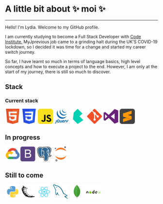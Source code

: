 # A little bit about ✨ moi ✨
---
Hello! I'm Lydia. Welcome to my GitHub profile.

I am currently studying to become a Full Stack Developer with [Code Institute.](https://codeinstitute.net/) MyJprevious job came to a grinding halt during the UK'S COVID-19 lockdown, so I decided it was time for a change and started my career switch journey. 

So far, I have learnt so much in terms of language basics, high level concepts and how to execute a project to the end. However, I am only at the start of my journey, there is still so much to discover.

## Stack
### Current stack
<img src="https://github.com/edent/SuperTinyIcons/blob/master/images/svg/html5.svg" width="50"> <img src="https://github.com/edent/SuperTinyIcons/blob/master/images/svg/css3.svg" width="50">
<img src="https://github.com/edent/SuperTinyIcons/blob/master/images/svg/javascript.svg" width="50">
<img src="https://github.com/devicons/devicon/blob/master/icons/jquery/jquery-plain-wordmark.svg" width="50">
<img src="https://github.com/devicons/devicon/blob/master/icons/bulma/bulma-plain.svg" width="50">
<img src="https://github.com/devicons/devicon/blob/master/icons/git/git-original.svg" width="50">
<img src="https://github.com/devicons/devicon/blob/master/icons/visualstudio/visualstudio-plain.svg" width="50">
<img src="https://github.com/edent/SuperTinyIcons/blob/master/images/svg/sublimetext.svg" width="50">

## In progress
<img src="https://github.com/devicons/devicon/blob/master/icons/googlecloud/googlecloud-original.svg" width="50"><img src="https://github.com/devicons/devicon/blob/master/icons/bootstrap/bootstrap-plain.svg" width="50">
<img src="https://github.com/devicons/devicon/blob/master/icons/postgresql/postgresql-original.svg" width="50">
<img src="https://github.com/devicons/devicon/blob/master/icons/jupyter/jupyter-original.svg" width="50">

## Still to come
<img src="https://github.com/edent/SuperTinyIcons/blob/master/images/svg/python.svg" width="50"><img src="https://github.com/devicons/devicon/blob/master/icons/flask/flask-original.svg" width="50">
<img src="https://github.com/edent/SuperTinyIcons/blob/master/images/svg/react.svg" width="50">
<img src="https://github.com/devicons/devicon/blob/master/icons/mysql/mysql-original.svg" width="50">
<img src="https://github.com/devicons/devicon/blob/master/icons/mongodb/mongodb-original.svg" width="50">
<img src="https://github.com/devicons/devicon/blob/master/icons/nodejs/nodejs-original-wordmark.svg" width="50">
